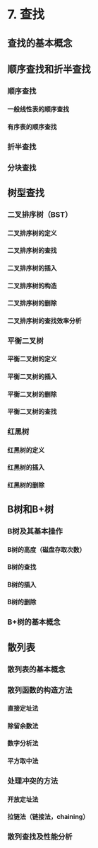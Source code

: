# 7. 查找

## 查找的基本概念

## 顺序查找和折半查找

### 顺序查找

#### 一般线性表的顺序查找

#### 有序表的顺序查找

### 折半查找

### 分块查找

## 树型查找

### 二叉排序树（BST）

#### 二叉排序树的定义

#### 二叉排序树的查找

#### 二叉排序树的插入

#### 二叉排序树的构造

#### 二叉排序树的删除

#### 二叉排序树的查找效率分析

### 平衡二叉树

#### 平衡二叉树的定义

#### 平衡二叉树的插入

#### 平衡二叉树的删除

#### 平衡二叉树的查找

### 红黑树

#### 红黑树的定义

#### 红黑树的插入

#### 红黑树的删除

## B树和B+树

### B树及其基本操作

#### B树的高度（磁盘存取次数）

#### B树的查找

#### B树的插入

#### B树的删除

### B+树的基本概念

## 散列表

### 散列表的基本概念

### 散列函数的构造方法

#### 直接定址法

#### 除留余数法

#### 数字分析法

#### 平方取中法

### 处理冲突的方法

#### 开放定址法

#### 拉链法（链接法，chaining）

### 散列查找及性能分析

